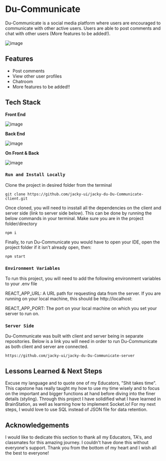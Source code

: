 # Du-Communicate

Du-Communicate is a social media platform where users are encouraged to communicate with other active users. Users are able to post comments and chat with other users (More features to be added!).

![image](https://user-images.githubusercontent.com/64509710/170397700-f0fb00c0-93f6-4b97-946d-d7148ed92423.png)

## Features

* Post comments
* View other user profiles
* Chatroom
* More features to be added!!

## Tech Stack

**Front End**

![image](https://user-images.githubusercontent.com/64509710/170399703-e38aea2a-04d3-4ddd-b150-dc3495feca9d.png)

**Back End**

![image](https://user-images.githubusercontent.com/64509710/170400406-22905f88-2aa6-4614-b3ca-1840e877c558.png)

**On Front & Back**

![image](https://user-images.githubusercontent.com/64509710/170400589-edf617f2-3abf-4c64-8bcd-bffae42cc4c8.png)


### `Run and Install Locally`

Clone the project in desired folder from the terminal

    git clone https://github.com/jacky-ui/jacky-du-Du-Communicate-client.git

Once cloned, you will need to insstall all the dependencies on the client and server side (link to server side below). This can be done by running the below commands in your terminal. Make sure you are in the project folder/directory

    npm i
    
Finally, to run Du-Communicate you would have to open your IDE, open the project folder if it isn't already open, then:

    npm start

### `Environment Variables`

To run this project, you will need to add the following environment variables to your .env file

REACT_APP_URL: A URL path for requesting data from the server. If you are running on your local machine, this should be http://localhost:<insert port>

REACT_APP_PORT: The port on your local machine on which you set your server to run on. 

### `Server Side`

Du-Communicate was built with client and server being in separate repositories. Below is a link you will need in order to run Du-Communicate as both client and server are connected.

    https://github.com/jacky-ui/jacky-du-Du-Communicate-server
    
## Lessons Learned & Next Steps

Excuse my language and to quote one of my Educators, "Shit takes time". This capstone has really taught my how to use my time wisely and to focus on the important and bigger functions at hand before diving into the finer details (styling). Through this project I have solidified what I have learned in BrainStation, as well as learning how to implement Socket.io! For my next steps, I would love to use SQL instead of JSON file for data retention.
    
## Acknowledgements 

I would like to dedicate this section to thank all my Educators, TA's, and classmates for this amazing journey. I couldn't have done this without everyone's support. Thank you from the bottom of my heart and I wish all the best to everyone!
